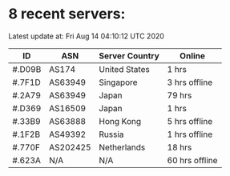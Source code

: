 # 8 recent servers:

Latest update at: Fri Aug 14 04:10:12 UTC 2020

| ID | ASN | Server Country | Online |
| -- | --- | -------------- | ------ |
| #.D09B | AS174 | United States | 1 hrs |
| #.7F1D | AS63949 | Singapore | 3 hrs offline |
| #.2A79 | AS63949 | Japan | 79 hrs |
| #.D369 | AS16509 | Japan | 1 hrs |
| #.33B9 | AS63888 | Hong Kong | 5 hrs offline |
| #.1F2B | AS49392 | Russia | 1 hrs offline |
| #.770F | AS202425 | Netherlands | 18 hrs |
| #.623A | N/A | N/A | 60 hrs offline |

